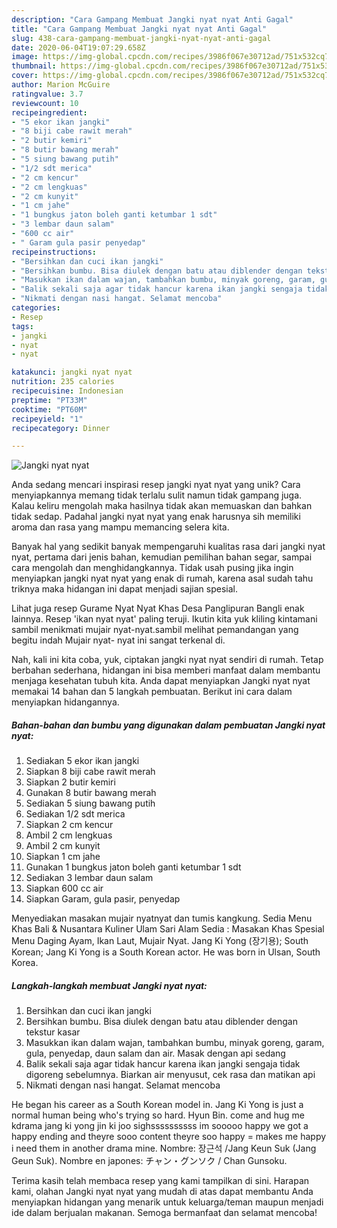 ```yaml
---
description: "Cara Gampang Membuat Jangki nyat nyat Anti Gagal"
title: "Cara Gampang Membuat Jangki nyat nyat Anti Gagal"
slug: 438-cara-gampang-membuat-jangki-nyat-nyat-anti-gagal
date: 2020-06-04T19:07:29.658Z
image: https://img-global.cpcdn.com/recipes/3986f067e30712ad/751x532cq70/jangki-nyat-nyat-foto-resep-utama.jpg
thumbnail: https://img-global.cpcdn.com/recipes/3986f067e30712ad/751x532cq70/jangki-nyat-nyat-foto-resep-utama.jpg
cover: https://img-global.cpcdn.com/recipes/3986f067e30712ad/751x532cq70/jangki-nyat-nyat-foto-resep-utama.jpg
author: Marion McGuire
ratingvalue: 3.7
reviewcount: 10
recipeingredient:
- "5 ekor ikan jangki"
- "8 biji cabe rawit merah"
- "2 butir kemiri"
- "8 butir bawang merah"
- "5 siung bawang putih"
- "1/2 sdt merica"
- "2 cm kencur"
- "2 cm lengkuas"
- "2 cm kunyit"
- "1 cm jahe"
- "1 bungkus jaton boleh ganti ketumbar 1 sdt"
- "3 lembar daun salam"
- "600 cc air"
- " Garam gula pasir penyedap"
recipeinstructions:
- "Bersihkan dan cuci ikan jangki"
- "Bersihkan bumbu. Bisa diulek dengan batu atau diblender dengan tekstur kasar"
- "Masukkan ikan dalam wajan, tambahkan bumbu, minyak goreng, garam, gula, penyedap, daun salam dan air. Masak dengan api sedang"
- "Balik sekali saja agar tidak hancur karena ikan jangki sengaja tidak digoreng sebelumnya. Biarkan air menyusut, cek rasa dan matikan api"
- "Nikmati dengan nasi hangat. Selamat mencoba"
categories:
- Resep
tags:
- jangki
- nyat
- nyat

katakunci: jangki nyat nyat 
nutrition: 235 calories
recipecuisine: Indonesian
preptime: "PT33M"
cooktime: "PT60M"
recipeyield: "1"
recipecategory: Dinner

---
```



![Jangki nyat nyat](https://img-global.cpcdn.com/recipes/3986f067e30712ad/751x532cq70/jangki-nyat-nyat-foto-resep-utama.jpg)

Anda sedang mencari inspirasi resep jangki nyat nyat yang unik? Cara menyiapkannya memang tidak terlalu sulit namun tidak gampang juga. Kalau keliru mengolah maka hasilnya tidak akan memuaskan dan bahkan tidak sedap. Padahal jangki nyat nyat yang enak harusnya sih memiliki aroma dan rasa yang mampu memancing selera kita.

Banyak hal yang sedikit banyak mempengaruhi kualitas rasa dari jangki nyat nyat, pertama dari jenis bahan, kemudian pemilihan bahan segar, sampai cara mengolah dan menghidangkannya. Tidak usah pusing jika ingin menyiapkan jangki nyat nyat yang enak di rumah, karena asal sudah tahu triknya maka hidangan ini dapat menjadi sajian spesial.

Lihat juga resep Gurame Nyat Nyat Khas Desa Panglipuran Bangli enak lainnya. Resep &#39;ikan nyat nyat&#39; paling teruji. Ikutin kita yuk kliling kintamani sambil menikmati mujair nyat-nyat.sambil melihat pemandangan yang begitu indah Mujair nyat- nyat ini sangat terkenal di.


Nah, kali ini kita coba, yuk, ciptakan jangki nyat nyat sendiri di rumah. Tetap berbahan sederhana, hidangan ini bisa memberi manfaat dalam membantu menjaga kesehatan tubuh kita. Anda dapat menyiapkan Jangki nyat nyat memakai 14 bahan dan 5 langkah pembuatan. Berikut ini cara dalam menyiapkan hidangannya.

<!--inarticleads1-->

##### Bahan-bahan dan bumbu yang digunakan dalam pembuatan Jangki nyat nyat:

1. Sediakan 5 ekor ikan jangki
1. Siapkan 8 biji cabe rawit merah
1. Siapkan 2 butir kemiri
1. Gunakan 8 butir bawang merah
1. Sediakan 5 siung bawang putih
1. Sediakan 1/2 sdt merica
1. Siapkan 2 cm kencur
1. Ambil 2 cm lengkuas
1. Ambil 2 cm kunyit
1. Siapkan 1 cm jahe
1. Gunakan 1 bungkus jaton boleh ganti ketumbar 1 sdt
1. Sediakan 3 lembar daun salam
1. Siapkan 600 cc air
1. Siapkan  Garam, gula pasir, penyedap


Menyediakan masakan mujair nyatnyat dan tumis kangkung. Sedia Menu Khas Bali &amp; Nusantara Kuliner Ulam Sari Alam Sedia : Masakan Khas Spesial Menu Daging Ayam, Ikan Laut, Mujair Nyat. Jang Ki Yong (장기용); South Korean; Jang Ki Yong is a South Korean actor. He was born in Ulsan, South Korea. 

<!--inarticleads2-->

##### Langkah-langkah membuat Jangki nyat nyat:

1. Bersihkan dan cuci ikan jangki
1. Bersihkan bumbu. Bisa diulek dengan batu atau diblender dengan tekstur kasar
1. Masukkan ikan dalam wajan, tambahkan bumbu, minyak goreng, garam, gula, penyedap, daun salam dan air. Masak dengan api sedang
1. Balik sekali saja agar tidak hancur karena ikan jangki sengaja tidak digoreng sebelumnya. Biarkan air menyusut, cek rasa dan matikan api
1. Nikmati dengan nasi hangat. Selamat mencoba


He began his career as a South Korean model in. Jang Ki Yong is just a normal human being who&#39;s trying so hard. Hyun Bin. come and hug me kdrama jang ki yong jin ki joo sighssssssssss im sooooo happy we got a happy ending and theyre sooo content theyre soo happy = makes me happy i need them in another drama mine. Nombre: 장근석 /Jang Keun Suk (Jang Geun Suk). Nombre en japones: チャン・グンソク / Chan Gunsoku. 

Terima kasih telah membaca resep yang kami tampilkan di sini. Harapan kami, olahan Jangki nyat nyat yang mudah di atas dapat membantu Anda menyiapkan hidangan yang menarik untuk keluarga/teman maupun menjadi ide dalam berjualan makanan. Semoga bermanfaat dan selamat mencoba!
